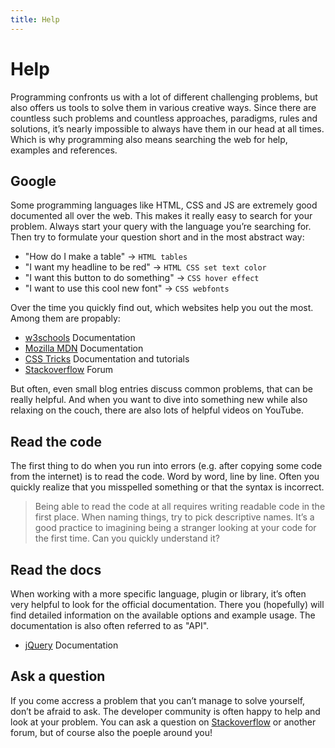 ```yaml
---
title: Help
---
```


# Help

Programming confronts us with a lot of different challenging problems, but also offers us tools to solve them in various creative ways. Since there are countless such problems and countless approaches, paradigms, rules and solutions, it’s nearly impossible to always have them in our head at all times.
Which is why programming also means searching the web for help, examples and references.

## Google

Some programming languages like HTML, CSS and JS are extremely good documented all over the web. This makes it really easy to search for your problem. Always start your query with the language you’re searching for. Then try to formulate your question short and in the most abstract way:

- "How do I make a table" -> `HTML tables`
- "I want my headline to be red" -> `HTML CSS set text color`
- "I want this button to do something" -> `CSS hover effect`
- "I want to use this cool new font" -> `CSS webfonts`

Over the time you quickly find out, which websites help you out the most. Among them are propably:
- [w3schools](https://www.w3schools.com) Documentation
- [Mozilla MDN](https://developer.mozilla.org) Documentation
- [CSS Tricks](https://css-tricks.com) Documentation and tutorials
- [Stackoverflow](https://stackoverflow.com) Forum

But often, even small blog entries discuss common problems, that can be really helpful. And when you want to dive into something new while also relaxing on the couch, there are also lots of helpful videos on YouTube.

## Read the code

The first thing to do when you run into errors (e.g. after copying some code from the internet) is to read the code. Word by word, line by line. Often you quickly realize that you misspelled something or that the syntax is incorrect.

> Being able to read the code at all requires writing readable code in the first place. When naming things, try to pick descriptive names. It’s a good practice to imagining being a stranger looking at your code for the first time. Can you quickly understand it?

## Read the docs

When working with a more specific language, plugin or library, it’s often very helpful to look for the official documentation. There you (hopefully) will find detailed information on the available options and example usage. The documentation is also often referred to as "API".

- [jQuery](https://api.jquery.com) Documentation

## Ask a question

If you come accress a problem that you can’t manage to solve yourself, don’t be afraid to ask. The developer community is often happy to help and look at your problem. You can ask a question on [Stackoverflow](https://stackoverflow.com) or another forum, but of course also the poeple around you!
